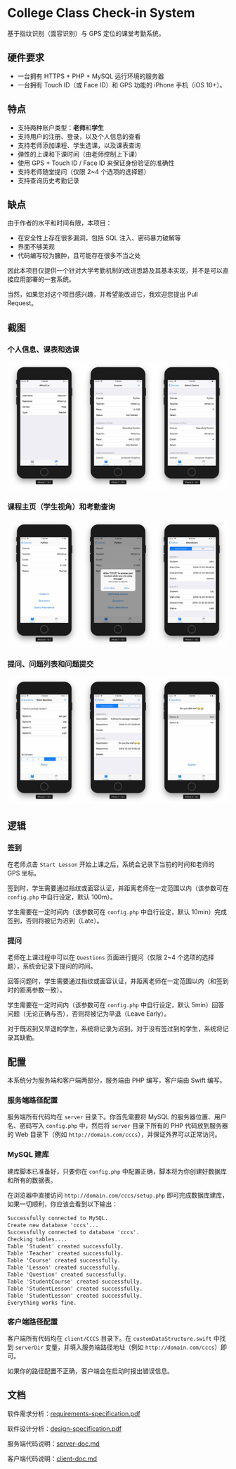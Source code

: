 # College Class Check-in System

基于指纹识别（面容识别）与 GPS 定位的课堂考勤系统。

## 硬件要求

* 一台拥有 HTTPS + PHP + MySQL 运行环境的服务器
* 一台拥有 Touch ID（或 Face ID）和 GPS 功能的 iPhone 手机（iOS 10+）。

## 特点

* 支持两种账户类型：**老师**和**学生**
* 支持用户的注册、登录，以及个人信息的查看
* 支持老师添加课程、学生选课，以及课表查询
* 弹性的上课和下课时间（由老师控制上下课）
* 使用 GPS + Touch ID / Face ID 来保证身份验证的准确性
* 支持老师随堂提问（仅限 2~4 个选项的选择题）
* 支持查询历史考勤记录

## 缺点

由于作者的水平和时间有限，本项目：

* 在安全性上存在很多漏洞，包括 SQL 注入、密码暴力破解等
* 界面不够美观
* 代码编写较为臃肿，且可能存在很多不当之处

因此本项目仅提供一个针对大学考勤机制的改进思路及其基本实现，并不是可以直接应用部署的一套系统。

当然，如果您对这个项目感兴趣，并希望能改进它，我欢迎您提出 Pull Request。

## 截图

### 个人信息、课表和选课

![](screenshots/123.jpg)

### 课程主页（学生视角）和考勤查询

![](screenshots/456.jpg)

### 提问、问题列表和问题提交

![](screenshots/789.jpg)

## 逻辑

### 签到

在老师点击 `Start Lesson` 开始上课之后，系统会记录下当前的时间和老师的 GPS 坐标。

签到时，学生需要通过指纹或面容认证，并距离老师在一定范围以内（该参数可在 `config.php` 中自行设定，默认 100m）。

学生需要在一定时间内（该参数可在 `config.php` 中自行设定，默认 10min）完成签到，否则将被记为迟到（Late）。

### 提问

老师在上课过程中可以在 `Questions` 页面进行提问（仅限 2~4 个选项的选择题），系统会记录下提问的时间。

回答问题时，学生需要通过指纹或面容认证，并距离老师在一定范围以内（和签到时的距离参数一致）。

学生需要在一定时间内（该参数可在 `config.php` 中自行设定，默认 5min）回答问题（无论正确与否），否则将被记为早退（Leave Early）。

对于既迟到又早退的学生，系统将记录为迟到。对于没有签过到的学生，系统将记录其缺勤。

## 配置

本系统分为服务端和客户端两部分，服务端由 PHP 编写，客户端由 Swift 编写。

### 服务端路径配置

服务端所有代码均在 `server` 目录下。你首先需要将 MySQL 的服务器位置、用户名、密码写入 `config.php` 中，然后将 `server` 目录下所有的 PHP 代码放到服务器的 Web 目录下（例如 `http://domain.com/cccs`），并保证外界可以正常访问。

### MySQL 建库

建库脚本已准备好，只要你在 `config.php` 中配置正确，脚本将为你创建好数据库和所有的数据表。

在浏览器中直接访问 `http://domain.com/cccs/setup.php` 即可完成数据库建库，如果一切顺利，你应该会看到以下输出：

```
Successfully connected to MySQL.
Create new database 'cccs'...
Successfully connected to database 'cccs'.
Checking tables....
Table 'Student' created successfully.
Table 'Teacher' created successfully.
Table 'Course' created successfully.
Table 'Lesson' created successfully.
Table 'Question' created successfully.
Table 'StudentCourse' created successfully.
Table 'StudentLesson' created successfully.
Table 'StudentLesson' created successfully.
Everything works fine.
```

### 客户端路径配置

客户端所有代码均在 `client/CCCS` 目录下。在 `customDataStructure.swift` 中找到 `serverDir` 变量，并填入服务端路径地址（例如 `http://domain.com/cccs`）即可。

如果你的路径配置不正确，客户端会在启动时报出错误信息。

## 文档

软件需求分析：[requirements-specification.pdf](requirements-specification.pdf)

软件设计分析：[design-specification.pdf](design-specification.pdf)

服务端代码说明：[server-doc.md](server-doc.md)

客户端代码说明：[client-doc.md](client-doc.md)
